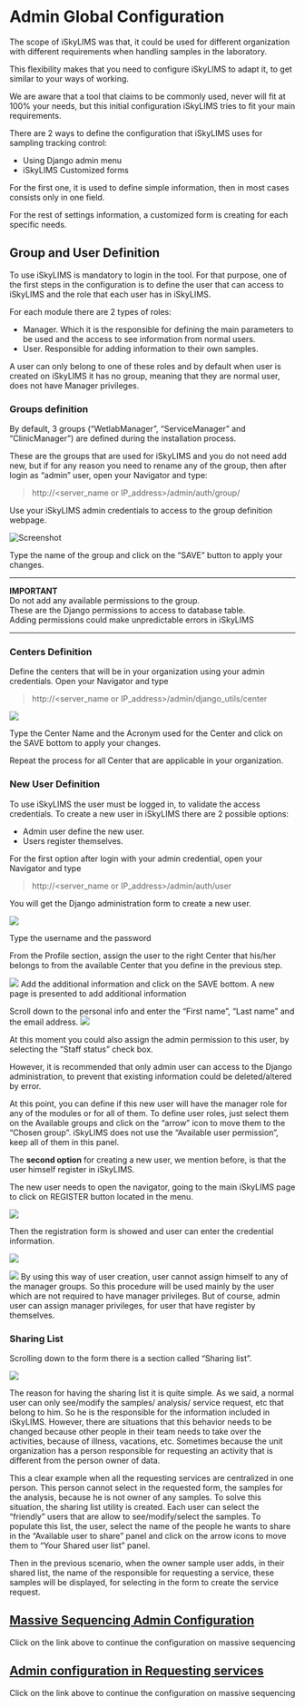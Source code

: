 # Admin Global Configuration

The scope of iSkyLIMS was that, it could be used for different organization with different requirements when handling samples in the laboratory.

This flexibility makes that you need to configure iSkyLIMS to adapt it, to get similar to your ways of working.

We are aware that a tool that claims to be commonly used, never will fit at 100% your needs, but this initial configuration iSkyLIMS tries to fit your main requirements.

There are 2 ways to define the configuration that iSkyLIMS uses for sampling tracking control:
*   Using Django admin menu
*   iSkyLIMS Customized forms

For the first one, it is used to define simple information, then in most cases consists only in one field.

For the rest of settings information, a customized form is creating for each specific needs.

## Group and User Definition

To use iSkyLIMS is mandatory to login in the tool. For that purpose, one of the first steps in the configuration is to define the user that can access to iSkyLIMS and the role that each user has in iSkyLIMS.

For each module there are 2 types of roles:
*   Manager. Which it is the responsible for defining the main parameters to be used and the access to see information from normal users.
*   User. Responsible for adding information to their own samples.

A user can only belong to one of these roles and by default when user is created on iSkyLIMS it has no group, meaning that they are normal user, does not have Manager privileges.
### Groups definition

By default, 3 groups (“WetlabManager”, “ServiceManager” and “ClinicManager”) are defined during the installation process.

These are the groups that are used for iSkyLIMS and you do not need add new, but if for any reason you need to rename any of the group, then after login as “admin” user, open your Navigator and type:


> http://<server_name or IP_address>/admin/auth/group/


Use your iSkyLIMS admin credentials to access to the group definition webpage.

![Screenshot](images/admin_configuration/admin_add_group.png)

Type the name of the group and click on the “SAVE” button to apply your changes.

---

**IMPORTANT**  
Do not add any available permissions to the group.  
These are the Django permissions to access to database table.  
Adding permissions could make unpredictable errors in iSkyLIMS  

---

### Centers Definition
Define the centers that will be in your organization using your admin credentials. Open your Navigator and type

> http://<server_name or IP_address>/admin/django_utils/center

![](images/admin_configuration/admin_add_center.png)

Type the Center Name and the Acronym used for the Center and click on the SAVE bottom to apply your changes.

Repeat the process for all Center that are applicable in your organization.

### New User Definition
To use iSkyLIMS the user must be logged in, to validate the access credentials.
To create a new user in iSkyLIMS there are 2 possible options:
*   Admin user define the new user.
*   Users register themselves.

For the first option after login with your admin credential, open your Navigator and type

> http://<server_name or IP_address>/admin/auth/user

You will get the Django administration form to create a new user.

![](images/admin_configuration/admin_add_new_user-1.png)

Type the username and the password

From the Profile section, assign the user to the right Center that his/her belongs to from the available Center that you define in the previous step.

![](images/admin_configuration/admin_add_new_user-2.png)
Add the additional information and click on the SAVE bottom.
A new page is presented to add additional information


Scroll down to the personal info and enter the “First name”, “Last name” and the email address.
![](images/admin_configuration/admin_add_new_user-3.png)

At this moment you could also assign the admin permission to this user, by selecting the “Staff status” check box.

However, it is recommended that only admin user can access to the Django administration, to prevent that existing information could be deleted/altered by error.

At this point, you can define if this new user will have the manager role for any of the modules or for all of them. To define user roles, just select them on the Available groups and click on the “arrow” icon to move them to the “Chosen group”.
iSkyLIMS does not use the “Available user permission”, keep all of them in this panel.

The **second option** for creating a new user, we mention before, is that the user himself register in iSkyLIMS.

The new user needs to open the navigator, going to the main iSkyLIMS page to click on REGISTER button located in the menu.

![](images/admin_configuration/admin_register_user-1.png)

Then the registration form is showed and user can enter the credential information.

![](images/admin_configuration/admin_register_user-2.png)

![](images/admin_configuration/admin_register_user-4.png)
By using this way of user creation, user cannot assign himself to any of the manager groups. So this procedure will be used mainly by the user which are not required to have manager privileges.
But of course, admin user can assign manager privileges, for user that have register by themselves.

### Sharing List

Scrolling down to the form there is a section called “Sharing list”.

![](images/admin_configuration/admin_register_user-5.png)

The reason for having the sharing list it is quite simple. As we said, a normal user can only see/modify the samples/ analysis/ service request, etc that belong to him. So he is the responsible for the information included in iSkyLIMS.
However, there are situations that this behavior needs to be changed because other people in their team needs to take over the activities, because of illness, vacations, etc. Sometimes because the unit organization has a person responsible for requesting an activity that is different from the person owner of data.

This a clear example when all the requesting services are centralized in one person. This person cannot select in the requested form, the samples for the analysis, because he is not owner of any samples.
To solve this situation, the sharing list utility is created.  Each user can select the “friendly” users that are allow to see/modify/select the samples. To populate this list, the user, select the name of the people he wants to share in the “Available user to share” panel and click on the arrow icons to move them to “Your Shared user list” panel.

Then in the previous scenario, when the owner sample user adds, in their shared list, the name of the responsible for requesting a service, these samples will be displayed, for selecting in the form to create the service request.


## [Massive Sequencing Admin Configuration](massiveSequencing/adminConfiguration.md)
Click on the link above to continue the configuration on massive sequencing


## [Admin configuration in Requesting services](massiveSequencing/adminConfiguration.md)
Click on the link above to continue the configuration on massive sequencing
